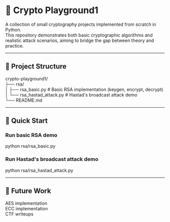 
# 🔐 Crypto Playground1
A collection of small cryptography projects implemented from scratch in Python.    
This repository demonstrates both basic cryptographic algorithms and realistic attack scenarios, aiming to bridge the gap between theory and practice.

---

## 📁 Project Structure
crypto-playground1/  
├── rsa/  
│   ├── rsa_basic.py           # Basic RSA implementation (keygen, encrypt, decrypt)  
│   └── rsa_hastad_attack.py   # Hastad's broadcast attack demo  
└── README.md  

---

## 🚀 Quick Start
### Run basic RSA demo
python rsa/rsa_basic.py

### Run Hastad's broadcast attack demo
python rsa/rsa_hastad_attack.py

---

## 📌 Future Work
 AES implementation  
 ECC implementation  
 CTF writeups  
```
